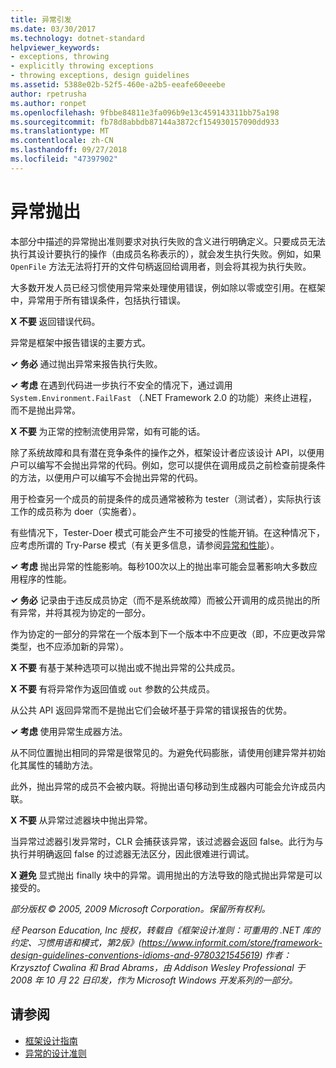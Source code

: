 ```yaml
---
title: 异常引发
ms.date: 03/30/2017
ms.technology: dotnet-standard
helpviewer_keywords:
- exceptions, throwing
- explicitly throwing exceptions
- throwing exceptions, design guidelines
ms.assetid: 5388e02b-52f5-460e-a2b5-eeafe60eeebe
author: rpetrusha
ms.author: ronpet
ms.openlocfilehash: 9fbbe84811e3fa096b9e13c459143311bb75a198
ms.sourcegitcommit: fb78d8abbdb87144a3872cf154930157090dd933
ms.translationtype: MT
ms.contentlocale: zh-CN
ms.lasthandoff: 09/27/2018
ms.locfileid: "47397902"
---
```

# <a name="exception-throwing"></a>异常抛出
本部分中描述的异常抛出准则要求对执行失败的含义进行明确定义。只要成员无法执行其设计要执行的操作（由成员名称表示的），就会发生执行失败。例如，如果 `OpenFile` 方法无法将打开的文件句柄返回给调用者，则会将其视为执行失败。

大多数开发人员已经习惯使用异常来处理使用错误，例如除以零或空引用。在框架中，异常用于所有错误条件，包括执行错误。
  
**X 不要** 返回错误代码。
  
异常是框架中报告错误的主要方式。
  
**✓ 务必** 通过抛出异常来报告执行失败。
  
**✓ 考虑** 在遇到代码进一步执行不安全的情况下，通过调用 `System.Environment.FailFast` （.NET Framework 2.0 的功能）来终止进程，而不是抛出异常。
  
**X 不要** 为正常的控制流使用异常，如有可能的话。

除了系统故障和具有潜在竞争条件的操作之外，框架设计者应该设计 API，以便用户可以编写不会抛出异常的代码。例如，您可以提供在调用成员之前检查前提条件的方法，以便用户可以编写不会抛出异常的代码。

用于检查另一个成员的前提条件的成员通常被称为 tester（测试者），实际执行该工作的成员称为 doer（实施者）。

有些情况下，Tester-Doer 模式可能会产生不可接受的性能开销。在这种情况下，应考虑所谓的 Try-Parse 模式（有关更多信息，请参阅[异常和性能](../../../docs/standard/design-guidelines/exceptions-and-performance.md)）。

**✓ 考虑** 抛出异常的性能影响。每秒100次以上的抛出率可能会显著影响大多数应用程序的性能。
  
**✓ 务必** 记录由于违反成员协定（而不是系统故障）而被公开调用的成员抛出的所有异常，并将其视为协定的一部分。
  
作为协定的一部分的异常在一个版本到下一个版本中不应更改（即，不应更改异常类型，也不应添加新的异常）。

**X 不要** 有基于某种选项可以抛出或不抛出异常的公共成员。
  
**X 不要** 有将异常作为返回值或 `out` 参数的公共成员。
  
从公共 API 返回异常而不是抛出它们会破坏基于异常的错误报告的优势。
  
**✓ 考虑** 使用异常生成器方法。

从不同位置抛出相同的异常是很常见的。为避免代码膨胀，请使用创建异常并初始化其属性的辅助方法。

此外，抛出异常的成员不会被内联。将抛出语句移动到生成器内可能会允许成员内联。
  
**X 不要** 从异常过滤器块中抛出异常。

当异常过滤器引发异常时，CLR 会捕获该异常，该过滤器会返回 false。此行为与执行并明确返回 false 的过滤器无法区分，因此很难进行调试。
  
**X 避免** 显式抛出 finally 块中的异常。调用抛出的方法导致的隐式抛出异常是可以接受的。
  
*部分版权 © 2005, 2009 Microsoft Corporation。保留所有权利。*
  
*经 Pearson Education, Inc 授权，转载自《框架设计准则：可重用的 .NET 库的约定、习惯用语和模式，第2版》(https://www.informit.com/store/framework-design-guidelines-conventions-idioms-and-9780321545619) 作者：Krzysztof Cwalina 和 Brad Abrams，由 Addison Wesley Professional 于 2008 年 10 月 22 日印发，作为 Microsoft Windows 开发系列的一部分。*
  
## <a name="see-also"></a>请参阅

- [框架设计指南](../../../docs/standard/design-guidelines/index.md)  
- [异常的设计准则](../../../docs/standard/design-guidelines/exceptions.md)

